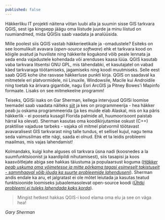 ```yaml
---
published: false
---
```


Häkkerliku IT projekti näitena võtan luubi alla ja suumin sisse GIS tarkvara QGIS, sest  iga kingsepp jäägu oma liistude juurde ja minu liistud on ruumiandmed, mida QGISis saab  vaadata ja analüüsida. 

Mille poolest siis QGIS vastab häkkerieetikale ja -omadustele? Esiteks on see loomulikult avavara (_open-source software_) ehk et tarkvara kood on kõigile avatud ja huviliste ning häkkerite kogukond võib peale lennata ja seda enda vajadustele kohendada või arenduses kaasa lüüa. QGIS kasutab vaba tarkvara litsentsi GNU GPL, mis tähendabki, et kasutajatel on vabad käed tarkvaraga töötamiseks, jagamiseks ning koodi muutmiseks. Selle eest saab QGIS kohe ühe rasvase häkkerluse punkti kirja. QGIS on saadaval ka mitmetele eri platvormidele, nii Linuxile, Windowsile, Macile kui Androidile ning toetab ka ärivara gigantide, nagu Esri ArcGIS ja Pitney Bowes'i Mapinfo formaate. Lisaks on see mitmekeelne programm! 

Teiseks, QGISi isaks on Gar Sherman, kellega intervjuud QGISi loomise teemadel saab vaadata näiteks [siit](https://www.youtube.com/watch?v=-CuSMDjhmow) ja kes on programmeerija - hea häkker peab ju oskama programmeerida (ja kes muide elab Alaskal, mis on ka päris häkkerlik - ei pooseta kusagil Florida palmide all, huumoorisoont paistab härral ka olevat). Sherman kasutas oma koodikirjutamise oskust (C++) praktilise vajaduse tarbeks - vajaka oli mitmel platvormil töötavast avavaralisest GIS tarkvarast ning talle tundus, et sellisel kujul, nagu tema seda vaimusilmas ette nägi, saada ei olnud. Ehk et ta leidis probleemi maailmas, mis vajas lahendamist!  

Kolmandaks, kuigi kohe alguses oli tarkvara üsna nadi (koosnedes a la suumfunktsioonist ja kaardipildi nihutamisest), siis tasapisi ja koos kaasvõitlejate abiga see hakkas täiustuma ja populaarsust koguma (_[Häkker peab uskuma oma võimetesse ja mitte põrkama tagasi esimeselt takistuselt - sammhaaval võib jõuda ka suurte probleemide lahenduseni](https://beta.wikiversity.org/wiki/ITeetilised,sotsiaalsedjaprofessionaalsedaspektid/H%C3%A4kkerid)_). Sherman andis endale ka aru, et jalgratast ei ole mõtet leiutada ja kasutas teatud funktsioonide loomiseks jubaolemasolevat open-source koodi (_[Ühtki probleemi ei tuleks lahendada kaks korda](https://beta.wikiversity.org/wiki/ITeetilised,sotsiaalsedjaprofessionaalsedaspektid/H%C3%A4kkerid)_). 


> Mingist hetkest hakkas QGIS-i kood elama oma elu ja see on väga hea! 

_Gary Sherman_